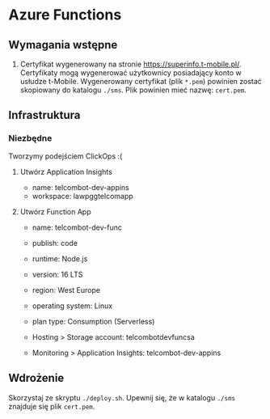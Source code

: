 # Azure Functions

## Wymagania wstępne

1. Certyfikat wygenerowany na stronie https://superinfo.t-mobile.pl/. Certyfikaty mogą wygenerować użytkownicy posiadający konto w usłudze t-Mobile. Wygenerowany certyfikat (plik `*.pem`) powinien zostać skopiowany do katalogu `./sms`. Plik powinien mieć nazwę: `cert.pem`.

## Infrastruktura

### Niezbędne

Tworzymy podejściem ClickOps :(

1. Utwórz Application Insights

    - name: telcombot-dev-appins
    - workspace: lawpggtelcomapp

2. Utwórz Function App

    - name: telcombot-dev-func
    - publish: code
    - runtime: Node.js
    - version: 16 LTS
    - region: West Europe
    - operating system: Linux
    - plan type: Consumption (Serverless)

    - Hosting > Storage account: telcombotdevfuncsa

    - Monitoring > Application Insights: telcombot-dev-appins

## Wdrożenie

Skorzystaj ze skryptu `./deploy.sh`. Upewnij się, że w katalogu `./sms` znajduje się plik `cert.pem`.
